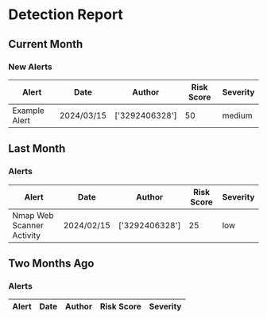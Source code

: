 # Detection Report
## Current Month
### New Alerts
| Alert | Date | Author | Risk Score | Severity |
| --- | --- | --- | --- | --- |
|Example Alert|2024/03/15|['3292406328']|50|medium|
## Last Month
### Alerts
| Alert | Date | Author | Risk Score | Severity |
| --- | --- | --- | --- | --- |
|Nmap Web Scanner Activity|2024/02/15|['3292406328']|25|low|
## Two Months Ago
### Alerts
| Alert | Date | Author | Risk Score | Severity |
| --- | --- | --- | --- | --- |
